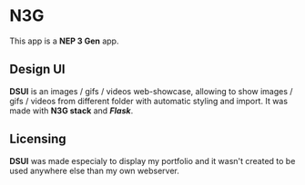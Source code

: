 
# N3G
This app is a  **NEP 3 Gen** app. 

 

## Design UI 

**DSUI** is an images / gifs / videos web-showcase, allowing to show images / gifs / videos from different folder with automatic styling and import. It was made with **N3G stack** and ***Flask***.



## Licensing

**DSUI** was made especialy to display my portfolio and it wasn't created to be used anywhere else than my own webserver.
